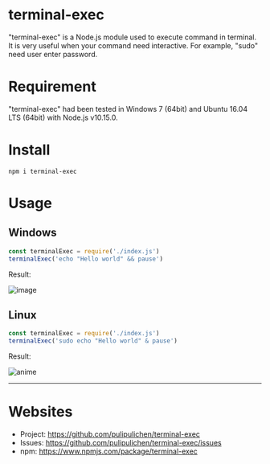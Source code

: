 # terminal-exec

"terminal-exec" is a Node.js module used to execute command in terminal. It is very useful when your command need interactive. For example, "sudo" need user enter password.

# Requirement

"terminal-exec" had been tested in Windows 7 (64bit) and Ubuntu 16.04 LTS (64bit) with Node.js v10.15.0.

# Install

````
npm i terminal-exec
````

# Usage

## Windows

````js
const terminalExec = require('./index.js')
terminalExec('echo "Hello world" && pause')
````

Result:

![image](https://user-images.githubusercontent.com/2345913/58757428-11d33900-853f-11e9-8267-8158c86828ea.png)


## Linux

````js
const terminalExec = require('./index.js')
terminalExec('sudo echo "Hello world" & pause')
````
Result:

![anime](https://user-images.githubusercontent.com/2345913/58757490-e4d35600-853f-11e9-841d-8e8f070cf4e1.gif)

----

# Websites

- Project: https://github.com/pulipulichen/terminal-exec
- Issues: https://github.com/pulipulichen/terminal-exec/issues
- npm: https://www.npmjs.com/package/terminal-exec